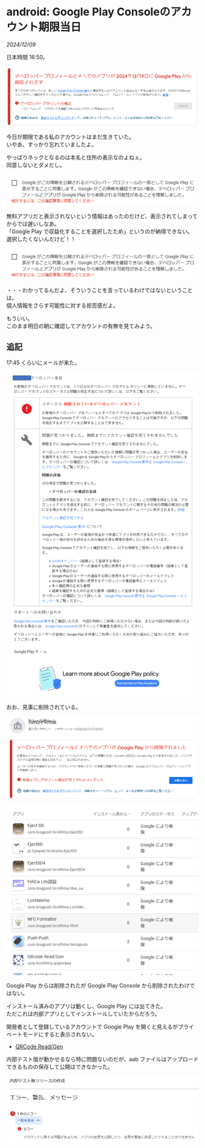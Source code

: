 # android: Google Play Consoleのアカウント期限当日

_2024/12/09_

日本時間 16:50。

![image](images/20241209a-1.png)

今日が期限である私のアカウントはまだ生きていた。  
いやあ、すっかり忘れていましたよ。

やっぱりネックとなるのは本名と住所の表示なのよねぇ。  
同意しないとダメだし。

![image](images/20241209a-2.png)

無料アプリだと表示されないという情報はあったのだけど、表示されてしまってからでは遅いしなあ。  
「Google Play で収益化することを選択したため」というのが納得できない。  
選択したくないんだけど！！

![image](images/20241209a-2.png)

・・・わかってるんだよ、そういうことを言っているわけではないということは。  
個人情報をさらす可能性に対する拒否感だよ。

もういい。  
このまま明日の朝に確認してアカウントの有無を見てみよう。

## 追記

17:45 くらいにメールが来た。

![image](images/20241209a-4.png)

おお、見事に削除されている。

![image](images/20241209a-5.png)

![image](images/20241209a-6.png)

Google Play からは削除されたが Google Play Console から削除されたわけではない。

インストール済みのアプリは動くし、Google Play には出てきた。  
ただこれは内部アプリとしてインストールしていたからだろう。

開発者として登録しているアカウントで Google Play を開くと見えるがプライベートモードにすると表示されない。

* [QRCode Read/Gen](https://play.google.com/store/apps/details?id=com.hiro99ma.qrgenread)

内部テスト版が動かせるなら特に問題ないのだが、aab ファイルはアップロードできるものの保存して公開はできなかった。

![image](images/20241209a-7.png)
